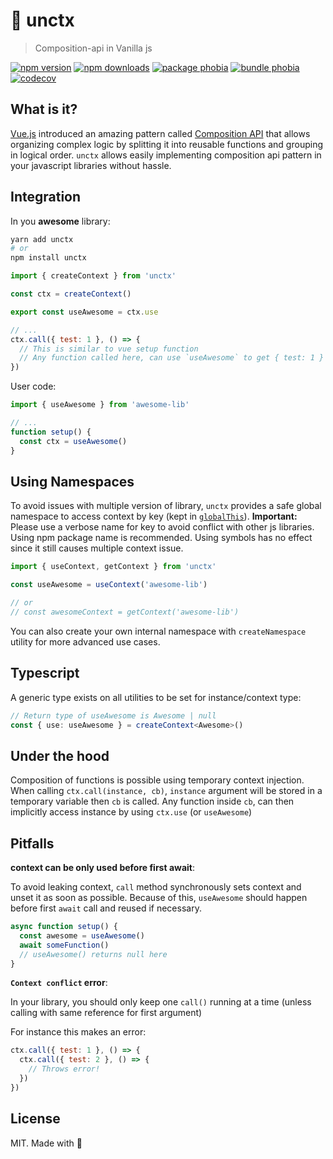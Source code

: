 # 🍦 unctx

> Composition-api in Vanilla js

[![npm version][npm-v-src]][npm-v-href]
[![npm downloads][npm-dm-src]][npm-dm-href]
[![package phobia][packagephobia-src]][packagephobia-href]
[![bundle phobia][bundlephobia-src]][bundlephobia-href]
[![codecov][codecov-src]][codecov-href]

## What is it?

[Vue.js](https://vuejs.org) introduced an amazing pattern called [Composition API](https://v3.vuejs.org/guide/composition-api-introduction.html) that allows organizing complex logic by splitting it into reusable functions and grouping in logical order. `unctx` allows easily implementing composition api pattern in your javascript libraries without hassle.

## Integration

In you **awesome** library:

```bash
yarn add unctx
# or
npm install unctx
```

```js
import { createContext } from 'unctx'

const ctx = createContext()

export const useAwesome = ctx.use

// ...
ctx.call({ test: 1 }, () => {
  // This is similar to vue setup function
  // Any function called here, can use `useAwesome` to get { test: 1 }
})
```

User code:

```js
import { useAwesome } from 'awesome-lib'

// ...
function setup() {
  const ctx = useAwesome()
}
```

## Using Namespaces

To avoid issues with multiple version of library, `unctx` provides a safe global namespace to access context by key (kept in [`globalThis`](https://developer.mozilla.org/en-US/docs/Web/JavaScript/Reference/Global_Objects/globalThis)). **Important:** Please use a verbose name for key to avoid conflict with other js libraries. Using npm package name is recommended. Using symbols has no effect since it still causes multiple context issue.

```js
import { useContext, getContext } from 'unctx'

const useAwesome = useContext('awesome-lib')

// or
// const awesomeContext = getContext('awesome-lib')
```

You can also create your own internal namespace with `createNamespace` utility for more advanced use cases.

## Typescript

A generic type exists on all utilities to be set for instance/context type:

```ts
// Return type of useAwesome is Awesome | null
const { use: useAwesome } = createContext<Awesome>()
```

## Under the hood

Composition of functions is possible using temporary context injection. When calling `ctx.call(instance, cb)`, `instance` argument will be stored in a temporary variable then `cb` is called. Any function inside `cb`, can then implicitly access instance by using `ctx.use` (or `useAwesome`)

## Pitfalls

**context can be only used before first await**:

 To avoid leaking context, `call` method synchronously sets context and unset it as soon as possible. Because of this, `useAwesome` should happen before first `await` call and reused if necessary.

```js
async function setup() {
  const awesome = useAwesome()
  await someFunction()
  // useAwesome() returns null here
}
```

**`Context conflict` error**:

In your library, you should only keep one `call()` running at a time (unless calling with same reference for first argument)

For instance this makes an error:

```js
ctx.call({ test: 1 }, () => {
  ctx.call({ test: 2 }, () => {
    // Throws error!
  })
})
```

## License

MIT. Made with 💖

<!-- Refs -->
[npm-v-src]: https://flat.badgen.net/npm/v/unctx/latest
[npm-v-href]: https://npmjs.com/package/unctx

[npm-dm-src]: https://flat.badgen.net/npm/dm/unctx
[npm-dm-href]: https://npmjs.com/package/unctx

[packagephobia-src]: https://flat.badgen.net/packagephobia/install/unctx
[packagephobia-href]: https://packagephobia.now.sh/result?p=unctx

[bundlephobia-src]: https://flat.badgen.net/bundlephobia/min/unctx
[bundlephobia-href]: https://bundlephobia.com/result?p=unctx

[codecov-src]: https://flat.badgen.net/codecov/c/github/unjs/unctx/master
[codecov-href]: https://codecov.io/gh/unjs/unctx
